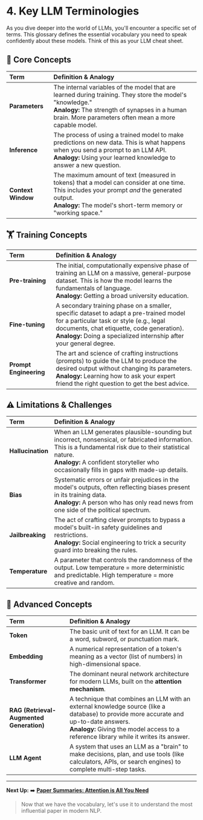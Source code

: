 # 4. Key LLM Terminologies

As you dive deeper into the world of LLMs, you'll encounter a specific set of terms. This glossary defines the essential vocabulary you need to speak confidently about these models. Think of this as your LLM cheat sheet.

## 🎯 Core Concepts

| Term | Definition & Analogy |
| :--- | :--- |
| **Parameters** | The internal variables of the model that are learned during training. They store the model's "knowledge." <br> **Analogy:** The strength of synapses in a human brain. More parameters often mean a more capable model. |
| **Inference** | The process of using a trained model to make predictions on new data. This is what happens when you send a prompt to an LLM API. <br> **Analogy:** Using your learned knowledge to answer a new question. |
| **Context Window** | The maximum amount of text (measured in tokens) that a model can consider at one time. This includes your prompt *and* the generated output. <br> **Analogy:** The model's short-term memory or "working space." |

## 🏋️ Training Concepts

| Term | Definition & Analogy |
| :--- | :--- |
| **Pre-training** | The initial, computationally expensive phase of training an LLM on a massive, general-purpose dataset. This is how the model learns the fundamentals of language. <br> **Analogy:** Getting a broad university education. |
| **Fine-tuning** | A secondary training phase on a smaller, specific dataset to adapt a pre-trained model for a particular task or style (e.g., legal documents, chat etiquette, code generation). <br> **Analogy:** Doing a specialized internship after your general degree. |
| **Prompt Engineering** | The art and science of crafting instructions (prompts) to guide the LLM to produce the desired output without changing its parameters. <br> **Analogy:** Learning how to ask your expert friend the right question to get the best advice. |

## ⚠️ Limitations & Challenges

| Term | Definition & Analogy |
| :--- | :--- |
| **Hallucination** | When an LLM generates plausible-sounding but incorrect, nonsensical, or fabricated information. This is a fundamental risk due to their statistical nature. <br> **Analogy:** A confident storyteller who occasionally fills in gaps with made-up details. |
| **Bias** | Systematic errors or unfair prejudices in the model's outputs, often reflecting biases present in its training data. <br> **Analogy:** A person who has only read news from one side of the political spectrum. |
| **Jailbreaking** | The act of crafting clever prompts to bypass a model's built-in safety guidelines and restrictions. <br> **Analogy:** Social engineering to trick a security guard into breaking the rules. |
| **Temperature** | A parameter that controls the randomness of the output. Low temperature = more deterministic and predictable. High temperature = more creative and random. |

## 🚀 Advanced Concepts

| Term | Definition & Analogy |
| :--- | :--- |
| **Token** | The basic unit of text for an LLM. It can be a word, subword, or punctuation mark. |
| **Embedding** | A numerical representation of a token's meaning as a vector (list of numbers) in high-dimensional space. |
| **Transformer** | The dominant neural network architecture for modern LLMs, built on the **attention mechanism**. |
| **RAG (Retrieval-Augmented Generation)** | A technique that combines an LLM with an external knowledge source (like a database) to provide more accurate and up-to-date answers. <br> **Analogy:** Giving the model access to a reference library while it writes its answer. |
| **LLM Agent** | A system that uses an LLM as a "brain" to make decisions, plan, and use tools (like calculators, APIs, or search engines) to complete multi-step tasks. |

---

**Next Up:** ➡️ **[Paper Summaries: Attention is All You Need](05-paper-summaries/attention-is-all-you-need.md)**
> Now that we have the vocabulary, let's use it to understand the most influential paper in modern NLP.
